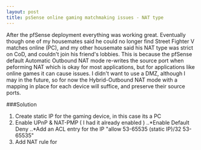 ```yaml
---
layout: post
title: psSense online gaming matchmaking issues - NAT type
---
```

After the pfSense deployment everything was working great. Eventually though  one of my housemates said he could no longer find Street Fighter V matches online (PC), and my other housemate said his NAT type was strict on CoD, and couldn't join his friend's lobbies. This is because the pfSense default Automatic Outbound NAT mode re-writes the source port when peforming NAT which is okay for most applications, but for applications like online games it can cause issues. I didn't want to use a DMZ, although I may in the future, so for now the Hybrid-Outbound NAT mode with a mapping in place for each device will suffice, and preserve their source ports.

###Solution

1. Create static IP for the gaming device, in this case its a PC
2. Enable UPnP & NAT-PMP ( I had it already enabled )
..*Enable Default Deny
..*Add an ACL entry for the IP  "allow 53-65535 (static IP)/32 53-65535"
3. Add NAT rule for 

